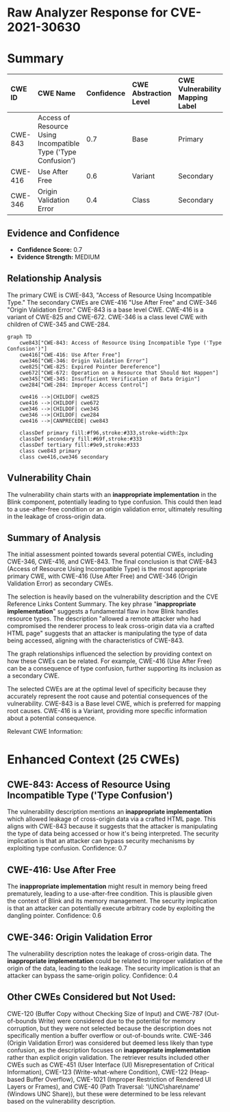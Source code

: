 # Raw Analyzer Response for CVE-2021-30630

# Summary
| CWE ID  | CWE Name                                                        | Confidence | CWE Abstraction Level | CWE Vulnerability Mapping Label | CWE-Vulnerability Mapping Notes |
| :-------- | :-------------------------------------------------------------- | :---------- | :-------------------- | :------------------------------ | :------------------------------ |
| CWE-843  | Access of Resource Using Incompatible Type ('Type Confusion') | 0.7         | Base                  | Primary                         | Allowed                         |
| CWE-416  | Use After Free                                                  | 0.6         | Variant               | Secondary                       | Allowed                         |
| CWE-346  | Origin Validation Error                                        | 0.4         | Class                 | Secondary                       | Allowed-with-Review           |

## Evidence and Confidence

*   **Confidence Score:** 0.7
*   **Evidence Strength:** MEDIUM

## Relationship Analysis

The primary CWE is CWE-843, "Access of Resource Using Incompatible Type." The secondary CWEs are CWE-416 "Use After Free" and CWE-346 "Origin Validation Error." CWE-843 is a base level CWE. CWE-416 is a variant of CWE-825 and CWE-672. CWE-346 is a class level CWE with children of CWE-345 and CWE-284.

```mermaid
graph TD
    cwe843["CWE-843: Access of Resource Using Incompatible Type ('Type Confusion')"]
    cwe416["CWE-416: Use After Free"]
    cwe346["CWE-346: Origin Validation Error"]
    cwe825["CWE-825: Expired Pointer Dereference"]
    cwe672["CWE-672: Operation on a Resource that Should Not Happen"]
    cwe345["CWE-345: Insufficient Verification of Data Origin"]
    cwe284["CWE-284: Improper Access Control"]

    cwe416 -->|CHILDOF| cwe825
    cwe416 -->|CHILDOF| cwe672
    cwe346 -->|CHILDOF| cwe345
    cwe346 -->|CHILDOF| cwe284
    cwe416 -->|CANPRECEDE| cwe843

    classDef primary fill:#f96,stroke:#333,stroke-width:2px
    classDef secondary fill:#69f,stroke:#333
    classDef tertiary fill:#9e9,stroke:#333
    class cwe843 primary
    class cwe416,cwe346 secondary
```

## Vulnerability Chain

The vulnerability chain starts with an **inappropriate implementation** in the Blink component, potentially leading to type confusion. This could then lead to a use-after-free condition or an origin validation error, ultimately resulting in the leakage of cross-origin data.

## Summary of Analysis

The initial assessment pointed towards several potential CWEs, including CWE-346, CWE-416, and CWE-843. The final conclusion is that CWE-843 (Access of Resource Using Incompatible Type) is the most appropriate primary CWE, with CWE-416 (Use After Free) and CWE-346 (Origin Validation Error) as secondary CWEs.

The selection is heavily based on the vulnerability description and the CVE Reference Links Content Summary. The key phrase "**inappropriate implementation**" suggests a fundamental flaw in how Blink handles resource types. The description "allowed a remote attacker who had compromised the renderer process to leak cross-origin data via a crafted HTML page" suggests that an attacker is manipulating the type of data being accessed, aligning with the characteristics of CWE-843.

The graph relationships influenced the selection by providing context on how these CWEs can be related. For example, CWE-416 (Use After Free) can be a consequence of type confusion, further supporting its inclusion as a secondary CWE.

The selected CWEs are at the optimal level of specificity because they accurately represent the root cause and potential consequences of the vulnerability. CWE-843 is a Base level CWE, which is preferred for mapping root causes. CWE-416 is a Variant, providing more specific information about a potential consequence.

Relevant CWE Information:

# Enhanced Context (25 CWEs)

## CWE-843: Access of Resource Using Incompatible Type ('Type Confusion')

The vulnerability description mentions an **inappropriate implementation** which allowed leakage of cross-origin data via a crafted HTML page. This aligns with CWE-843 because it suggests that the attacker is manipulating the type of data being accessed or how it's being interpreted. The security implication is that an attacker can bypass security mechanisms by exploiting type confusion.
Confidence: 0.7

## CWE-416: Use After Free

The **inappropriate implementation** might result in memory being freed prematurely, leading to a use-after-free condition. This is plausible given the context of Blink and its memory management. The security implication is that an attacker can potentially execute arbitrary code by exploiting the dangling pointer.
Confidence: 0.6

## CWE-346: Origin Validation Error

The vulnerability description notes the leakage of cross-origin data. The **inappropriate implementation** could be related to improper validation of the origin of the data, leading to the leakage. The security implication is that an attacker can bypass the same-origin policy.
Confidence: 0.4

## Other CWEs Considered but Not Used:

CWE-120 (Buffer Copy without Checking Size of Input) and CWE-787 (Out-of-bounds Write) were considered due to the potential for memory corruption, but they were not selected because the description does not specifically mention a buffer overflow or out-of-bounds write. CWE-346 (Origin Validation Error) was considered but deemed less likely than type confusion, as the description focuses on **inappropriate implementation** rather than explicit origin validation. The retriever results included other CWEs such as CWE-451 (User Interface (UI) Misrepresentation of Critical Information), CWE-123 (Write-what-where Condition), CWE-122 (Heap-based Buffer Overflow), CWE-1021 (Improper Restriction of Rendered UI Layers or Frames), and CWE-40 (Path Traversal: '\\UNC\share\name\' (Windows UNC Share)), but these were determined to be less relevant based on the vulnerability description.